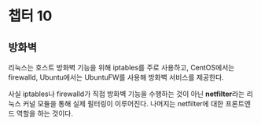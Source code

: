# 챕터 10

## 방화벽

리눅스는 호스트 방화벽 기능을 위해 iptables를 주로 사용하고, CentOS에서는 firewalld, Ubuntu에서는 UbuntuFW를 사용해 방화벽 서비스를 제공한다.

사실 iptables나 firewalld가 직접 방화벽 기능을 수행하는 것이 아닌 **netfilter**라는 리눅스 커널 모듈을 통해 실제 필터링이 이루어진다. 나머지는 netfilter에 대한 프론트엔드 역할을 하는 것이다.
